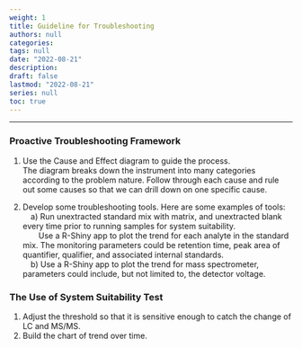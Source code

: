 ```yaml
---
weight: 1
title: Guideline for Troubleshooting
authors: null
categories:
tags: null
date: "2022-08-21"
description:  
draft: false
lastmod: "2022-08-21"
series: null
toc: true
---
```




<!--more-->
---

### **Proactive Troubleshooting Framework**
1) Use the Cause and Effect diagram to guide the process.  
The diagram breaks down the instrument into many categories according to the problem nature.  Follow through each cause and rule out some causes so that we can drill down on one specific cause.

2) Develop some troubleshooting tools.  Here are some examples of tools:  
&emsp;a) Run unextracted standard mix with matrix, and unextracted blank every time prior to running samples for system suitability.  
&emsp;&emsp;Use a R-Shiny app to plot the trend for each analyte in the standard mix.  The monitoring parameters could be retention time, peak area of quantifier, qualifier, and associated internal standards.  
&emsp;b) Use a R-Shiny app to plot the trend for mass spectrometer, parameters could include, but not limited to, the detector voltage.  

### **The Use of System Suitability Test**
1) Adjust the threshold so that it is sensitive enough to catch the change of LC and MS/MS.  
2) Build the chart of trend over time. 